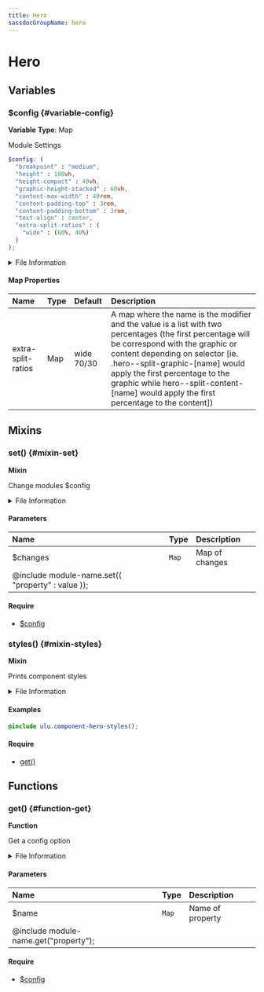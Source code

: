 ```yaml
---
title: Hero
sassdocGroupName: hero
---
```



# Hero

<div class="type-large">



</div>



## Variables




<div class="sassdoc-item-header">

###  $config {#variable-config}

  <div class="sassdoc-item-header__labels">
    <span class="tag tag--primary"><strong>Variable</strong></span> <span class="tag"><strong>Type</strong>: Map</span>
  </div>

</div>

  

Module Settings
    
    

``` scss
$config: (
  "breakpoint" : "medium",
  "height" : 100vh,
  "height-compact" : 40vh,
  "graphic-height-stacked" : 60vh,
  "content-max-width" : 40rem,
  "content-padding-top" : 3rem,
  "content-padding-bottom" : 3rem,
  "text-align" : center,
  "extra-split-ratios" : (
    "wide" : (60%, 40%)
  )
);
```
  


<details>
  <summary>File Information</summary>
  
- **File:** _hero.scss
- **Group:** hero
- **Type:** variable
- **Lines (comments):** 15-17
- **Lines (code):** 19-31

</details>

    

#### Map Properties


|Name|Type|Default|Description|
|:--|:--|:--|:--|
|extra-split-ratios|Map|wide 70/30|A map where the name is the modifier and the value is a list with two percentages (the first percentage will be correspond with the graphic or content depending on selector [ie. .hero--split-graphic-[name] would apply the first percentage to the graphic while hero--split-content-[name] would apply the first percentage to the content])|

    
  

## Mixins




<div class="sassdoc-item-header">

###  set() {#mixin-set}

  <div class="sassdoc-item-header__labels">
    <span class="tag tag--primary"><strong>Mixin</strong></span>
  </div>

</div>

  

Change modules $config
    
    


<details>
  <summary>File Information</summary>
  
- **File:** _hero.scss
- **Group:** hero
- **Type:** mixin
- **Lines (comments):** 33-35
- **Lines (code):** 37-39

</details>

    

#### Parameters


|Name|Type|Description|
|:--|:--|:--|
|$changes|`Map`|Map of changes
  @include module-name.set(( "property" : value ));|

    

#### Require

- [$config](/sass/components/accordion/#variable-config)
  


<div class="sassdoc-item-header">

###  styles() {#mixin-styles}

  <div class="sassdoc-item-header__labels">
    <span class="tag tag--primary"><strong>Mixin</strong></span>
  </div>

</div>

  

Prints component styles
    
    


<details>
  <summary>File Information</summary>
  
- **File:** _hero.scss
- **Group:** hero
- **Type:** mixin
- **Lines (comments):** 49-51
- **Lines (code):** 53-181

</details>

    

#### Examples

      


``` scss
@include ulu.component-hero-styles();
```
  



      

#### Require

- [get()](/sass/components/accordion/#function-get)
  
  

## Functions




<div class="sassdoc-item-header">

###  get() {#function-get}

  <div class="sassdoc-item-header__labels">
    <span class="tag tag--primary"><strong>Function</strong></span>
  </div>

</div>

  

Get a config option
    
    


<details>
  <summary>File Information</summary>
  
- **File:** _hero.scss
- **Group:** hero
- **Type:** function
- **Lines (comments):** 41-43
- **Lines (code):** 45-47

</details>

    

#### Parameters


|Name|Type|Description|
|:--|:--|:--|
|$name|`Map`|Name of property
  @include module-name.get("property");|

    

#### Require

- [$config](/sass/components/accordion/#variable-config)
  
  
  